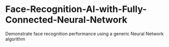 # Face-Recognition-AI-with-Fully-Connected-Neural-Network
Demonstrate face recognition performance using a generic Neural Network algorithm
